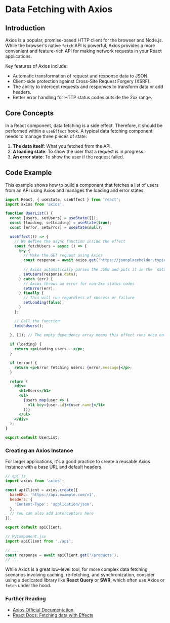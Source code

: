 # Data Fetching with Axios

## Introduction

Axios is a popular, promise-based HTTP client for the browser and Node.js. While the browser's native `fetch` API is powerful, Axios provides a more convenient and feature-rich API for making network requests in your React applications.

Key features of Axios include:
*   Automatic transformation of request and response data to JSON.
*   Client-side protection against Cross-Site Request Forgery (XSRF).
*   The ability to intercept requests and responses to transform data or add headers.
*   Better error handling for HTTP status codes outside the 2xx range.

## Core Concepts

In a React component, data fetching is a side effect. Therefore, it should be performed within a `useEffect` hook. A typical data fetching component needs to manage three pieces of state:
1.  **The data itself**: What you fetched from the API.
2.  **A loading state**: To show the user that a request is in progress.
3.  **An error state**: To show the user if the request failed.

## Code Example

This example shows how to build a component that fetches a list of users from an API using Axios and manages the loading and error states.

```jsx
import React, { useState, useEffect } from 'react';
import axios from 'axios';

function UserList() {
  const [users, setUsers] = useState([]);
  const [loading, setLoading] = useState(true);
  const [error, setError] = useState(null);

  useEffect(() => {
    // We define the async function inside the effect
    const fetchUsers = async () => {
      try {
        // Make the GET request using Axios
        const response = await axios.get('https://jsonplaceholder.typicode.com/users');
        
        // Axios automatically parses the JSON and puts it in the `data` property
        setUsers(response.data);
      } catch (err) {
        // Axios throws an error for non-2xx status codes
        setError(err);
      } finally {
        // This will run regardless of success or failure
        setLoading(false);
      }
    };

    // Call the function
    fetchUsers();
    
  }, []); // The empty dependency array means this effect runs once on mount

  if (loading) {
    return <p>Loading users...</p>;
  }

  if (error) {
    return <p>Error fetching users: {error.message}</p>;
  }

  return (
    <div>
      <h1>Users</h1>
      <ul>
        {users.map(user => (
          <li key={user.id}>{user.name}</li>
        ))}
      </ul>
    </div>
  );
}

export default UserList;
```

### Creating an Axios Instance

For larger applications, it's a good practice to create a reusable Axios instance with a base URL and default headers.

```javascript
// api.js
import axios from 'axios';

const apiClient = axios.create({
  baseURL: 'https://api.example.com/v1',
  headers: {
    'Content-Type': 'application/json',
  },
  // You can also add interceptors here
});

export default apiClient;

// MyComponent.jsx
import apiClient from './api';

// ...
const response = await apiClient.get('/products');
// ...
```

While Axios is a great low-level tool, for more complex data fetching scenarios involving caching, re-fetching, and synchronization, consider using a dedicated library like **React Query** or **SWR**, which often use Axios or `fetch` under the hood.

<div class="further-reading">
<h3>Further Reading</h3>
<ul>
  <li><a href="https://axios-http.com/docs/intro" target="_blank" rel="noopener noreferrer">Axios Official Documentation</a></li>
  <li><a href="https://react.dev/learn/synchronizing-with-effects#fetching-data" target="_blank" rel="noopener noreferrer">React Docs: Fetching data with Effects</a></li>
</ul>
</div>